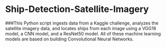 # Ship-Detection-Satellite-Imagery

###This Python script ingests data from a Kaggle challenge, analyzes the satellite imagery data, and locates ships from each image using a VGG16 model, a CNN model, and a ResNet50 model. All of these machine learning models are based on building Convolutional Neural Networks. 
